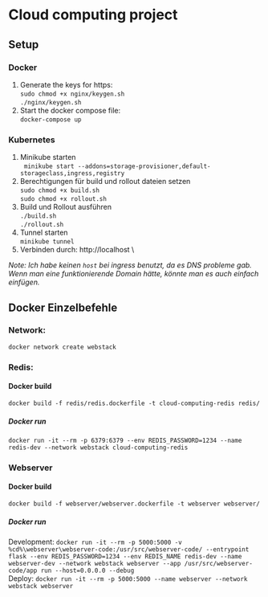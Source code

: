 # Cloud computing project

## Setup

### Docker

1. Generate the keys for https: \
   `sudo chmod +x nginx/keygen.sh` \
   `./nginx/keygen.sh`
2. Start the docker compose file: \
   `docker-compose up`

### Kubernetes

1. Minikube starten \
   ` minikube start --addons=storage-provisioner,default-storageclass,ingress,registry`
2. Berechtigungen für build und rollout dateien setzen \
   `sudo chmod +x build.sh` \
   `sudo chmod +x rollout.sh`
3. Build und Rollout ausführen \
   `./build.sh` \
   `./rollout.sh`
4. Tunnel starten \
   `minikube tunnel`
5. Verbinden durch: http://localhost \

*Note: Ich habe keinen `host` bei ingress benutzt, da es DNS probleme gab.
Wenn man eine funktionierende Domain hätte, könnte man es auch einfach einfügen.*

## Docker Einzelbefehle

### Network:

`docker network create webstack`

### Redis:

#### Docker build

`docker build -f redis/redis.dockerfile -t cloud-computing-redis redis/`

##### Docker run

`docker run -it --rm -p 6379:6379 --env REDIS_PASSWORD=1234 --name redis-dev --network webstack cloud-computing-redis`

### Webserver

#### Docker build

`docker build -f webserver/webserver.dockerfile -t webserver webserver/`

##### Docker run

Development:
`docker run -it --rm -p 5000:5000 -v %cd%\webserver\webserver-code:/usr/src/webserver-code/ --entrypoint flask --env REDIS_PASSWORD=1234 --env REDIS_NAME redis-dev --name webserver-dev --network webstack webserver --app /usr/src/webserver-code/app run --host=0.0.0.0 --debug`\
Deploy:
`docker run -it --rm -p 5000:5000 --name webserver --network webstack webserver`